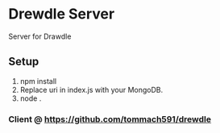 # Drewdle Server
Server for Drawdle

## Setup

1. npm install
2. Replace uri in index.js with your MongoDB.
3. node .

### Client @ https://github.com/tommach591/drewdle
